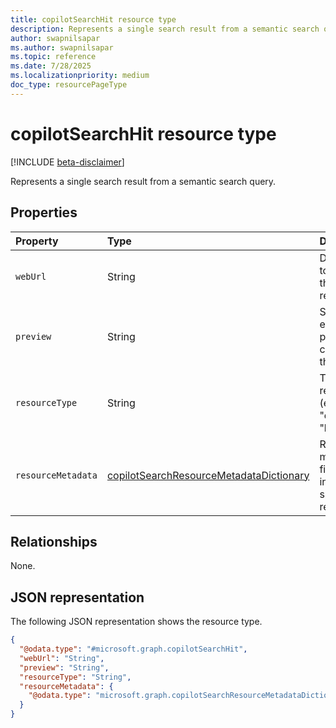 ```yaml
---
title: copilotSearchHit resource type
description: Represents a single search result from a semantic search query.
author: swapnilsapar
ms.author: swapnilsapar
ms.topic: reference
ms.date: 7/28/2025
ms.localizationpriority: medium
doc_type: resourcePageType
---
```


# copilotSearchHit resource type

[!INCLUDE [beta-disclaimer](../includes/beta-disclaimer.md)]

Represents a single search result from a semantic search query.

## Properties

| Property            | Type                                                                      | Description                                                             |
|:--------------------|:--------------------------------------------------------------------------|:------------------------------------------------------------------------|
| `webUrl`            | String                                                                    | Direct URL to access the search result.                                |
| `preview`           | String                                                                    | Short text excerpt providing context for the result.                   |
| `resourceType`      | String                                                                    | Type of the resource (e.g., "driveItem", "listItem").                  |
| `resourceMetadata`  | [copilotSearchResourceMetadataDictionary](search-resource-metadata-dictionary.md) | Requested metadata fields (only included if specified in request).     |

## Relationships

None.

## JSON representation

The following JSON representation shows the resource type.

```json
{
  "@odata.type": "#microsoft.graph.copilotSearchHit",
  "webUrl": "String",
  "preview": "String",
  "resourceType": "String",
  "resourceMetadata": {
    "@odata.type": "microsoft.graph.copilotSearchResourceMetadataDictionary"
  }
}
```
